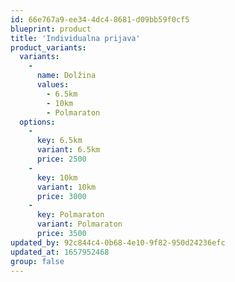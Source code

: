 ```yaml
---
id: 66e767a9-ee34-4dc4-8681-d09bb59f0cf5
blueprint: product
title: 'Individualna prijava'
product_variants:
  variants:
    -
      name: Dolžina
      values:
        - 6.5km
        - 10km
        - Polmaraton
  options:
    -
      key: 6.5km
      variant: 6.5km
      price: 2500
    -
      key: 10km
      variant: 10km
      price: 3000
    -
      key: Polmaraton
      variant: Polmaraton
      price: 3500
updated_by: 92c844c4-0b68-4e10-9f82-950d24236efc
updated_at: 1657952468
group: false
---
```

